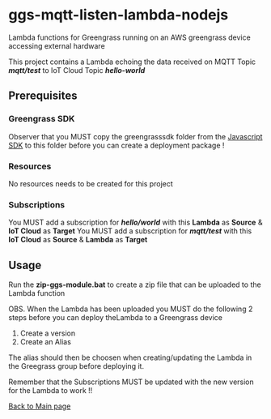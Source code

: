 # ggs-mqtt-listen-lambda-nodejs
Lambda functions for Greengrass running on an AWS greengrass device accessing external hardware

This project contains a Lambda echoing the data received on MQTT Topic ***mqtt/test*** to IoT Cloud Topic ***hello-world***

## Prerequisites

### Greengrass SDK
Observer that you MUST copy the greengrasssdk folder from the [Javascript SDK](https://github.com/aws/aws-greengrass-core-sdk-js/) to this folder before you can create a deployment package !

### Resources
No resources needs to be created for this project

### Subscriptions
You MUST add a subscription for ***hello/world*** with this **Lambda** as **Source** & **IoT Cloud** as **Target**
You MUST add a subscription for ***mqtt/test*** with this **IoT Cloud** as **Source** & **Lambda** as **Target**

## Usage
Run the **zip-ggs-module.bat** to create a zip file that can be uploaded to the Lambda function

OBS.
When the Lambda has been uploaded you MUST do the following 2 steps before you can deploy theLambda to a Greengrass device
1. Create a version
2. Create an Alias

The alias should then be choosen when creating/updating the Lambda in the Greegrass group before deploying it.

Remember that the Subscriptions MUST be updated with the new version for the Lambda to work !!

[Back to Main page](../README.md)